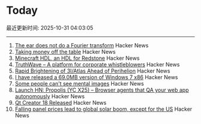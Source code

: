 # Today

最近更新时间: 2025-10-31 04:03:05

--- 
1. [The ear does not do a Fourier transform](https://www.dissonances.blog/p/the-ear-does-not-do-a-fourier-transform) Hacker News
2. [Taking money off the table](https://zachholman.com/posts/money-off-the-table) Hacker News
3. [Minecraft HDL, an HDL for Redstone](https://github.com/itsfrank/MinecraftHDL) Hacker News
4. [TruthWave – A platform for corporate whistleblowers](https://www.truthwave.com) Hacker News
5. [Rapid Brightening of 3I/Atlas Ahead of Perihelion](https://arxiv.org/abs/2510.25035) Hacker News
6. [I have released a 69.0MB version of Windows 7 x86](https://twitter.com/XenoPanther/status/1983477707968291075) Hacker News
7. [Some people can't see mental images](https://www.newyorker.com/magazine/2025/11/03/some-people-cant-see-mental-images-the-consequences-are-profound) Hacker News
8. [Launch HN: Propolis (YC X25) – Browser agents that QA your web app autonomously](https://app.propolis.tech/#/launch) Hacker News
9. [Qt Creator 18 Released](https://www.qt.io/blog/qt-creator-18-released) Hacker News
10. [Falling panel prices lead to global solar boom, except for the US](https://arstechnica.com/science/2025/10/theres-a-global-boom-in-solar-except-in-the-united-states/) Hacker News
